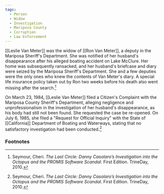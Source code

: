 ```yaml
---
tags:
  - Person
  - Widow
  - Investigation
  - Mariposa County
  - Corruption
  - Law Enforcement
---
```

[[Leslie Van Meter]] was the widow of [[Ron Van Meter]], a deputy in the Mariposa Sheriff's Department. She was notified of her husband's disappearance after his alleged boating accident on Lake McClure. Her home was subsequently ransacked, and her husband's briefcase and diary were seized by the Mariposa Sheriff's Department. She and a few deputies were the only ones who knew the contents of Van Meter's diary. A special life insurance policy taken out by Ron two weeks before his death also went missing after the search.[^1]

On March 23, 1984, [[Leslie Van Meter]] filed a Citizen's Complaint with the Mariposa County Sheriff's Department, alleging negligence and unprofessionalism in the investigation of her husband's disappearance, as his body had still not been found. She requested the case be re-opened. On July 6, 1985, she filed a "Request for Official Inquiry" with the State of [[California]] Department of Boating and Waterways, stating that no satisfactory investigation had been conducted.[^1]

### Footnotes

[^1]: Seymour, Cheri. *The Last Circle: Danny Casolaro’s Investigation into the Octopus and the PROMIS Software Scandal*. First Edition. TrineDay, 2010.
